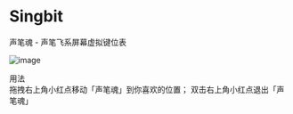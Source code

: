 # Singbit
声笔魂 - 声笔飞系屏幕虚拟键位表

![image](https://github.com/isPoto/Singbit/assets/59009389/9fc26fc1-6c81-4c7d-b169-cf89ff590206)

用法  
拖拽右上角小红点移动「声笔魂」到你喜欢的位置；
双击右上角小红点退出「声笔魂」

